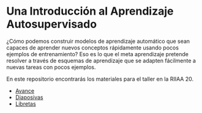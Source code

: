 # Una Introducción al Aprendizaje Autosupervisado

¿Cómo podemos construir modelos de aprendizaje automático que sean capaces de aprender nuevos conceptos rápidamente usando pocos ejemplos de entrenamiento? Eso es lo que el meta aprendizaje pretende resolver a través de esquemas de aprendizaje que se adapten fácilmente a nuevas tareas con pocos ejemplos.

En este repositorio encontrarás los materiales para el taller en la RIIAA 20.

- [Avance](github.com/richardtml/riiaa-20-aa/avance.mp4)
- [Diaposivas](github.com/richardtml/riiaa-20-aa/slides.pdf)
- [Libretas](github.com/richardtml/riiaa-20-aa/notebooks)
